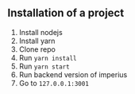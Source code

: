 ## Installation of a project
1. Install nodejs
2. Install yarn
3. Clone repo
4. Run `yarn install`
5. Run `yarn start`
6. Run backend version of imperius
7. Go to `127.0.0.1:3001`
